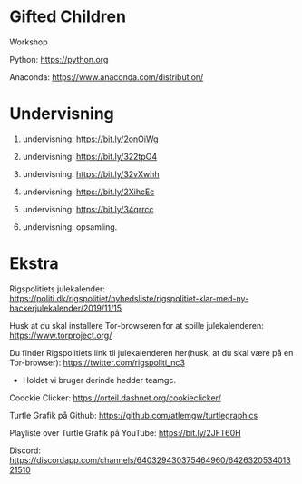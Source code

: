 # Gifted Children
Workshop

Python: https://python.org

Anaconda: https://www.anaconda.com/distribution/

# Undervisning
1. undervisning: https://bit.ly/2onOiWg

2. undervisning: https://bit.ly/322tpO4

3. undervisning: https://bit.ly/32vXwhh

4. undervisning: https://bit.ly/2XihcEc

5. undervisning: https://bit.ly/34qrrcc

6. undervisning: opsamling.

# Ekstra

Rigspolitiets julekalender: https://politi.dk/rigspolitiet/nyhedsliste/rigspolitiet-klar-med-ny-hackerjulekalender/2019/11/15

Husk at du skal installere Tor-browseren for at spille julekalenderen: https://www.torproject.org/

Du finder Rigspolitiets link til julekalenderen her(husk, at du skal være på en Tor-browser): https://twitter.com/rigspoliti_nc3

- Holdet vi bruger derinde hedder teamgc. 


Coockie Clicker: https://orteil.dashnet.org/cookieclicker/

Turtle Grafik på Github: https://github.com/atlemgw/turtlegraphics

Playliste over Turtle Grafik på YouTube: https://bit.ly/2JFT60H 

Discord: https://discordapp.com/channels/640329430375464960/642632053401321510
